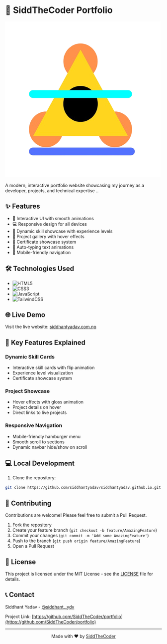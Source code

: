 # 🚀 SiddTheCoder Portfolio

![Portfolio Banner](asset/siddycoddy-no-bg.png)

A modern, interactive portfolio website showcasing my journey as a developer, projects, and technical expertise ..

## ✨ Features

- 🎯 Interactive UI with smooth animations
- 💻 Responsive design for all devices
- 🌟 Dynamic skill showcase with experience levels
- 🎨 Project gallery with hover effects
- 📜 Certificate showcase system
- 🔄 Auto-typing text animations
- 📱 Mobile-friendly navigation

## 🛠️ Technologies Used

- ![HTML5](https://img.shields.io/badge/HTML5-E34F26?style=for-the-badge&logo=html5&logoColor=white)
- ![CSS3](https://img.shields.io/badge/CSS3-1572B6?style=for-the-badge&logo=css3&logoColor=white)
- ![JavaScript](https://img.shields.io/badge/JavaScript-F7DF1E?style=for-the-badge&logo=javascript&logoColor=black)
- ![TailwindCSS](https://img.shields.io/badge/Tailwind_CSS-38B2AC?style=for-the-badge&logo=tailwind-css&logoColor=white)

## 🌐 Live Demo

Visit the live website: [siddhantyadav.com.np](https://www.siddhantyadav.com.np)



## 🚀 Key Features Explained

### Dynamic Skill Cards
- Interactive skill cards with flip animation
- Experience level visualization
- Certificate showcase system

### Project Showcase
- Hover effects with gloss animation
- Project details on hover
- Direct links to live projects

### Responsive Navigation
- Mobile-friendly hamburger menu
- Smooth scroll to sections
- Dynamic navbar hide/show on scroll

## 💻 Local Development

1. Clone the repository:

```bash
git clone https://github.com/siddhantyadav/siddhantyadav.github.io.git
```


## 🤝 Contributing

Contributions are welcome! Please feel free to submit a Pull Request.

1. Fork the repository
2. Create your feature branch (`git checkout -b feature/AmazingFeature`)
3. Commit your changes (`git commit -m 'Add some AmazingFeature'`)
4. Push to the branch (`git push origin feature/AmazingFeature`)
5. Open a Pull Request

## 📝 License

This project is licensed under the MIT License - see the [LICENSE](LICENSE) file for details.

## 📞 Contact

Siddhant Yadav - [@siddhant_.ydv](https://www.instagram.com/siddhant_.ydv/)

Project Link: [https://github.com/SiddTheCoder/portfolio](https://github.com/SiddTheCoder/portfolio)

---

<p align="center">Made with ❤️ by <a href="https://www.siddhantyadav.com.np">SiddTheCoder</a></p>
